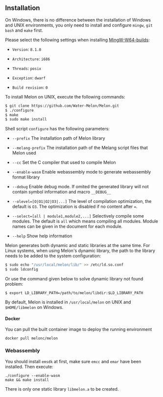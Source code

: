 ## Installation

On Windows, there is no difference between the installation of Windows and UNIX environments, you only need to install and configure `mingw`, `git bash` and `make` first.

Please select the following settings when installing [MingW-W64-builds](https://www.mingw-w64.org/downloads/#mingw-builds):

- `Version`: `8.1.0`

- `Architecture`: `i686`

- `Threads`: `posix`

- `Exception`: `dwarf`

- `Build revision`: `0`



To install Melon on UNIX, execute the following commands:

```bash
$ git clone https://github.com/Water-Melon/Melon.git
$ ./configure
$ make
$ sudo make install
```

Shell script `configure` has the following parameters:

- `--prefix` The installation path of Melon library

- `--melang-prefix` The installation path of the Melang script files that Melon used

- `--cc` Set the C compiler that used to compile Melon

- `--enable-wasm` Enable webassembly mode to generate webassembly format library

- `--debug` Enable debug mode. If omited the generated library will not contain symbol information and macro `__DEBUG__`

- `--olevel=[O|O1|O2|O3|...]` The level of compilation optimization, the default is `O3`. The optimization is disabled if no content after `=`.

- `--select=[all | module1,module2,...]` Selectively compile some modules. The default is `all` which means compiling all modules. Module names can be given in the document for each module.

- `--help` Show help information



Melon generates both dynamic and static libraries at the same time. For Linux systems, when using Melon's dynamic library, the path to the library needs to be added to the system configuration:

```bash
$ sudo echo "/usr/local/melon/lib/" >> /etc/ld.so.conf
$ sudo ldconfig
```

Or use the command given below to solve dynamic library not found problem:

```shell
$ export LD_LIBRARY_PATH=/path/to/melon/libdir:$LD_LIBRARY_PATH
```



By default, Melon is installed in `/usr/local/melon` on UNIX and `$HOME/libmelon` on Windows.



#### Docker

You can pull the built container image to deploy the running environment

```shell
docker pull melonc/melon
```



### Webassembly

You should install `emsdk` at first, make sure `emcc` and `emar` have been installed. Then execute:

```
./configure --enable-wasm
make && make install
```

There is only one static library `libmelon.a` to be created.
